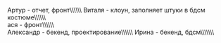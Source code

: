 Артур - отчет, фронт\\\\\\\\\\\\
Виталя - клоун, заполняет штуки в бдсм костюме\\\\\\\\\\\\\
ася - фронт\\\\\\\\\\\\\
Александр - бекенд, проектирование\\\\\\\\\\\\
Ирина - бекенд, бдсм\\\\\\\\\\\\\\
